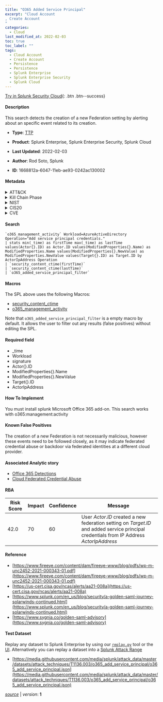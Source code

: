 ```yaml
---
title: "O365 Added Service Principal"
excerpt: "Cloud Account
, Create Account
"
categories:
  - Cloud
last_modified_at: 2022-02-03
toc: true
toc_label: ""
tags:
  - Cloud Account
  - Create Account
  - Persistence
  - Persistence
  - Splunk Enterprise
  - Splunk Enterprise Security
  - Splunk Cloud
---
```




[Try in Splunk Security Cloud](https://www.splunk.com/en_splunk_app_enrichmentus/cyber-security.html){: .btn .btn--success}

#### Description

This search detects the creation of a new Federation setting by alerting about an specific event related to its creation.

- **Type**: [TTP](https://github.com/splunk/security_content/wiki/Detection-Analytic-Types)
- **Product**: Splunk Enterprise, Splunk Enterprise Security, Splunk Cloud


- **Last Updated**: 2022-02-03
- **Author**: Rod Soto, Splunk
- **ID**: 1668812a-6047-11eb-ae93-0242ac130002


#### Metadata

<details>
  <summary>ATT&CK</summary>


| ID             | Technique        |  Tactic             |
| -------------- | ---------------- |-------------------- |
| [T1136.003](https://attack.mitre.org/techniques/T1136/003/) | Cloud Account | Persistence |

| [T1136](https://attack.mitre.org/techniques/T1136/) | Create Account | Persistence |

</details>


<details>
  <summary>Kill Chain Phase</summary>

* Exploitation


</details>


<details>
  <summary>NIST</summary>



</details>

<details>
  <summary>CIS20</summary>



</details>

<details>
  <summary>CVE</summary>



</details>

#### Search

```
`o365_management_activity` Workload=AzureActiveDirectory Operation="Add service principal credentials." 
| stats min(_time) as firstTime max(_time) as lastTime values(Actor{}.ID) as Actor.ID values(ModifiedProperties{}.Name) as ModifiedProperties.Name values(ModifiedProperties{}.NewValue) as ModifiedProperties.NewValue values(Target{}.ID) as Target.ID by ActorIpAddress Operation 
| `security_content_ctime(firstTime)`
| `security_content_ctime(lastTime)` 
| `o365_added_service_principal_filter`
```

#### Macros
The SPL above uses the following Macros:
* [security_content_ctime](https://github.com/splunk/security_content/blob/develop/macros/security_content_ctime.yml)
* [o365_management_activity](https://github.com/splunk/security_content/blob/develop/macros/o365_management_activity.yml)

Note that `o365_added_service_principal_filter` is a empty macro by default. It allows the user to filter out any results (false positives) without editing the SPL.

#### Required field
* _time
* Workload
* signature
* Actor{}.ID
* ModifiedProperties{}.Name
* ModifiedProperties{}.NewValue
* Target{}.ID
* ActorIpAddress


#### How To Implement
You must install splunk Microsoft Office 365 add-on. This search works with o365:management:activity

#### Known False Positives
The creation of a new Federation is not necessarily malicious, however these events need to be followed closely, as it may indicate federated credential abuse or backdoor via federated identities at a different cloud provider.

#### Associated Analytic story
* [Office 365 Detections](/stories/office_365_detections)
* [Cloud Federated Credential Abuse](/stories/cloud_federated_credential_abuse)




#### RBA

| Risk Score  | Impact      | Confidence   | Message      |
| ----------- | ----------- |--------------|--------------|
| 42.0 | 70 | 60 | User $Actor.ID$ created a new federation setting on $Target.ID$ and added service principal credentials from IP Address $ActorIpAddress$ |


#### Reference

* [https://www.fireeye.com/content/dam/fireeye-www/blog/pdfs/wp-m-unc2452-2021-000343-01.pdf](https://www.fireeye.com/content/dam/fireeye-www/blog/pdfs/wp-m-unc2452-2021-000343-01.pdf)
* [https://us-cert.cisa.gov/ncas/alerts/aa21-008a](https://us-cert.cisa.gov/ncas/alerts/aa21-008a)
* [https://www.splunk.com/en_us/blog/security/a-golden-saml-journey-solarwinds-continued.html](https://www.splunk.com/en_us/blog/security/a-golden-saml-journey-solarwinds-continued.html)
* [https://www.sygnia.co/golden-saml-advisory](https://www.sygnia.co/golden-saml-advisory)



#### Test Dataset
Replay any dataset to Splunk Enterprise by using our [`replay.py`](https://github.com/splunk/attack_data#using-replaypy) tool or the [UI](https://github.com/splunk/attack_data#using-ui).
Alternatively you can replay a dataset into a [Splunk Attack Range](https://github.com/splunk/attack_range#replay-dumps-into-attack-range-splunk-server)


* [https://media.githubusercontent.com/media/splunk/attack_data/master/datasets/attack_techniques/T1136.003/o365_add_service_principal/o365_add_service_principal.json](https://media.githubusercontent.com/media/splunk/attack_data/master/datasets/attack_techniques/T1136.003/o365_add_service_principal/o365_add_service_principal.json)



[*source*](https://github.com/splunk/security_content/tree/develop/detections/cloud/o365_added_service_principal.yml) \| *version*: **1**